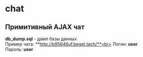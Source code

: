 # chat
## Примитивный AJAX чат<br>
**db_dump.sql** - дамп базы данных<br>
Пример чата: **http://b95646uf.beget.tech/**<br>
Логин: **user**<br>
Пароль: **user**<br>
